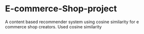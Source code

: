 # E-commerce-Shop-project
A content based recommender system using cosine similarity for e commerce shop creators. Used cosine similarity 
